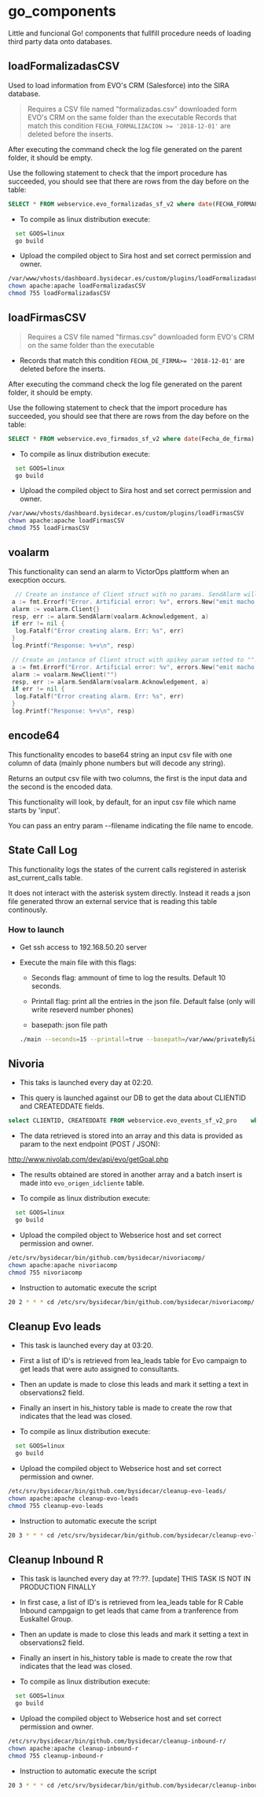 # go_components

Little and funcional Go! components that fullfill procedure needs of loading third party data onto databases.

## loadFormalizadasCSV

Used to load information from EVO's CRM (Salesforce) into the SIRA database.

> Requires a CSV file named "formalizadas.csv" downloaded form EVO's CRM on the same folder than the executable
> Records that match this condition `FECHA_FORMALIZACION >= '2018-12-01'` are deleted before the inserts.

After executing the command check the log file generated on the parent folder, it should be empty.

Use the following statement to check that the import procedure has succeeded, you should see that there are rows from the day before on the table:

```sql
SELECT * FROM webservice.evo_formalizadas_sf_v2 where date(FECHA_FORMALIZACION) >= '2019-01-01' order by FECHA_FORMALIZACION desc limit 10;
```

* To compile as linux distribution execute:

```bash
  set GOOS=linux
  go build
```

* Upload the compiled object to Sira host and set correct permission and owner.

```bash
/var/www/vhosts/dashboard.bysidecar.es/custom/plugins/loadFormalizadasCSV
chown apache:apache loadFormalizadasCSV
chmod 755 loadFormalizadasCSV
```

## loadFirmasCSV

> Requires a CSV file named "firmas.csv" downloaded form EVO's CRM on the same folder than the executable

* Records that match this condition `FECHA_DE_FIRMA>= '2018-12-01'` are deleted before the inserts.

After executing the command check the log file generated on the parent folder, it should be empty.

Use the following statement to check that the import procedure has succeeded, you should see that there are rows from the day before on the table:

```sql
SELECT * FROM webservice.evo_firmados_sf_v2 where date(Fecha_de_firma) >= '2018-12-01' order by Fecha_de_firma desc limit 10;
```

* To compile as linux distribution execute:

```bash
  set GOOS=linux
  go build
```

* Upload the compiled object to Sira host and set correct permission and owner.

```bash
/var/www/vhosts/dashboard.bysidecar.es/custom/plugins/loadFirmasCSV
chown apache:apache loadFirmasCSV
chmod 755 loadFirmasCSV
```

## voalarm

This functionality can send an alarm to VictorOps plattform when an execption occurs.

```go
  // Create an instance of Client struct with no params. SendAlarm will set correct values.
 a := fmt.Errorf("Error. Artificial error: %v", errors.New("emit macho dwarf: elf header corrupted"))
 alarm := voalarm.Client{}
 resp, err := alarm.SendAlarm(voalarm.Acknowledgement, a)
 if err != nil {
  log.Fatalf("Error creating alarm. Err: %s", err)
 }
 log.Printf("Response: %+v\n", resp)

 // Create an instance of Client struct with apikey param setted to "". SendAlarm will set correct values too.
 a := fmt.Errorf("Error. Artificial error: %v", errors.New("emit macho dwarf: elf header corrupted"))
 alarm := voalarm.NewClient("")
 resp, err := alarm.SendAlarm(voalarm.Acknowledgement, a)
 if err != nil {
  log.Fatalf("Error creating alarm. Err: %s", err)
 }
 log.Printf("Response: %+v\n", resp)
```

## encode64

This functionality encodes to base64 string an input csv file with one column of data (mainly phone numbers but will decode any string).

Returns an output csv file with two columns, the first is the input data and the second is the encoded data.

This functionality will look, by default, for an input csv file which name starts by 'input'.

You can pass an entry param --filename indicating the file name to encode.

## State Call Log

This functionality logs the states of the current calls registered in asterisk ast_current_calls table.

It does not interact with the asterisk system directly. Instead it reads a json file generated throw an external service that is reading this table continously.

### How to launch

* Get ssh access to 192.168.50.20 server

* Execute the main file with this flags:

  * Seconds flag: ammount of time to log the results. Default 10 seconds.

  * Printall flag: print all the entries in the json file. Default false (only will write reseverd number phones)

  * basepath: json file path
  
  ```bash
  ./main --seconds=15 --printall=true --basepath=/var/www/privateBySidecar/realTimeData
  ```

## Nivoria

* This taks is launched every day at 02:20.

* This query is launched against our DB to get the data about CLIENTID and CREATEDDATE fields.

```sql
select CLIENTID, CREATEDDATE FROM webservice.evo_events_sf_v2_pro    where date(CREATEDDATE) = [yesterday]
```

* The data retrieved is stored into an array and this data is provided as param to the next endpoint (POST / JSON):

<http://www.nivolab.com/dev/api/evo/getGoal.php>

* The results obtained are stored in another array and a batch insert is made into `evo_origen_idcliente` table.

* To compile as linux distribution execute:

```bash
  set GOOS=linux
  go build
```

* Upload the compiled object to Webserice host and set correct permission and owner.

```bash
/etc/srv/bysidecar/bin/github.com/bysidecar/nivoriacomp/
chown apache:apache nivoriacomp
chmod 755 nivoriacomp
```

* Instruction to automatic execute the script

```bash
20 2 * * * cd /etc/srv/bysidecar/bin/github.com/bysidecar/nivoriacomp/ && ./nivoriacomp -fileconfig=/var/www/privateBySidecar/ > /var/log/nivoriacomp.log 2>&1
```

## Cleanup Evo leads

* This task is launched every day at 03:20.

* First a list of ID's is retrieved from lea_leads table for Evo campaign to get leads that were auto assigned to consultants.

* Then an update is made to close this leads and mark it setting a text in observations2 field.

* Finally an insert in his_history table is made to create the row that indicates that the lead was closed.

* To compile as linux distribution execute:

```bash
  set GOOS=linux
  go build
```

* Upload the compiled object to Webserice host and set correct permission and owner.

```bash
/etc/srv/bysidecar/bin/github.com/bysidecar/cleanup-evo-leads/
chown apache:apache cleanup-evo-leads
chmod 755 cleanup-evo-leads
```

* Instruction to automatic execute the script

```bash
20 3 * * * cd /etc/srv/bysidecar/bin/github.com/bysidecar/cleanup-evo-leads/ && ./cleanup-evo-leads -fileconfig=/******/privateBySidecar/ > /var/log/cleanup-evo-leads.log 2>&1
```

## Cleanup Inbound R

* This task is launched every day at ??:??.  [update] THIS TASK IS NOT IN PRODUCTION FINALLY

* In first case, a list of ID's is retrieved from lea_leads table for R Cable Inbound campgaign to get leads that came from a tranference from Euskaltel Group.

* Then an update is made to close this leads and mark it setting a text in observations2 field.

* Finally an insert in his_history table is made to create the row that indicates that the lead was closed.

* To compile as linux distribution execute:

```bash
  set GOOS=linux
  go build
```

* Upload the compiled object to Webserice host and set correct permission and owner.

```bash
/etc/srv/bysidecar/bin/github.com/bysidecar/cleanup-inbound-r/
chown apache:apache cleanup-inbound-r
chmod 755 cleanup-inbound-r
```

* Instruction to automatic execute the script

```bash
20 3 * * * cd /etc/srv/bysidecar/bin/github.com/bysidecar/cleanup-inbound-r/ && ./cleanup-inbound-r -fileconfig=/******/privateBySidecar/ > /var/log/cleanup-inbound-r.log 2>&1
```
